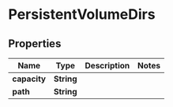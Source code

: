

# PersistentVolumeDirs


## Properties

| Name | Type | Description | Notes |
|------------ | ------------- | ------------- | -------------|
|**capacity** | **String** |  |  |
|**path** | **String** |  |  |




